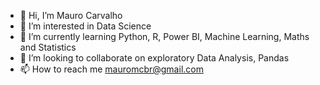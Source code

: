 - 👋 Hi, I’m Mauro Carvalho
- 👀 I’m interested in Data Science
- 🌱 I’m currently learning Python, R, Power BI, Machine Learning, Maths and Statistics
- 💞️ I’m looking to collaborate on exploratory Data Analysis, Pandas
- 📫 How to reach me mauromcbr@gmail.com

<!---
MauroMCarvalho/MauroMCarvalho is a ✨ special ✨ repository because its `README.md` (this file) appears on your GitHub profile.
You can click the Preview link to take a look at your changes.
--->
